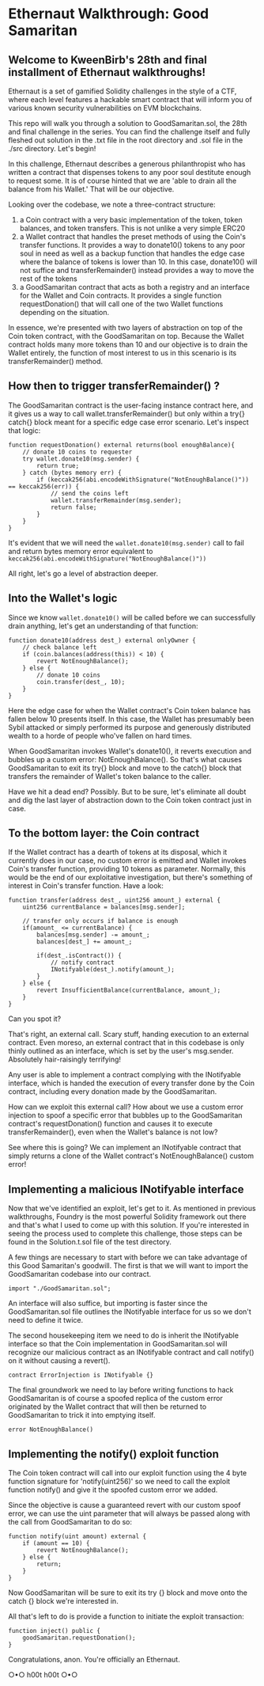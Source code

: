 # Ethernaut Walkthrough: Good Samaritan
## Welcome to KweenBirb's 28th and final installment of Ethernaut walkthroughs! 

Ethernaut is a set of gamified Solidity challenges in the style of a CTF, where each level features a hackable smart contract that will inform you of various known security vulnerabilities on EVM blockchains.

This repo will walk you through a solution to GoodSamaritan.sol, the 28th and final challenge in the series. You can find the challenge itself and fully fleshed out solution in the .txt file in the root directory and .sol file in the ./src directory. Let's begin!

In this challenge, Ethernaut describes a generous philanthropist who has written a contract that dispenses tokens to any poor soul destitute enough to request some. It is of course hinted that we are 'able to drain all the balance from his Wallet.' That will be our objective.

Looking over the codebase, we note a three-contract structure: 
1. a Coin contract with a very basic implementation of the token, token balances, and token transfers. This is not unlike a very simple ERC20
2. a Wallet contract that handles the preset methods of using the Coin's transfer functions. It provides a way to donate10() tokens to any poor soul in need as well as a backup function that handles the edge case where the balance of tokens is lower than 10. In this case, donate10() will not suffice and transferRemainder() instead provides a way to move the rest of the tokens
3. a GoodSamaritan contract that acts as both a registry and an interface for the Wallet and Coin contracts. It provides a single function requestDonation() that will call one of the two Wallet functions depending on the situation.

In essence, we're presented with two layers of abstraction on top of the Coin token contract, with the GoodSamaritan on top. Because the Wallet contract holds many more tokens than 10 and our objective is to drain the Wallet entirely, the function of most interest to us in this scenario is its transferRemainder() method.

## How then to trigger transferRemainder() ?

The GoodSamaritan contract is the user-facing instance contract here, and it gives us a way to call wallet.transferRemainder() but only within a try{} catch{} block meant for a specific edge case error scenario. Let's inspect that logic:

```
function requestDonation() external returns(bool enoughBalance){
    // donate 10 coins to requester
    try wallet.donate10(msg.sender) {
        return true;
    } catch (bytes memory err) {
        if (keccak256(abi.encodeWithSignature("NotEnoughBalance()")) == keccak256(err)) {
            // send the coins left
            wallet.transferRemainder(msg.sender);
            return false;
        }
    }
}
```

It's evident that we will need the ```wallet.donate10(msg.sender)``` call to fail and return bytes memory error equivalent to ```keccak256(abi.encodeWithSignature("NotEnoughBalance()"))```

All right, let's go a level of abstraction deeper.

## Into the Wallet's logic

Since we know ```wallet.donate10()``` will be called before we can successfully drain anything, let's get an understanding of that function:

```
function donate10(address dest_) external onlyOwner {
    // check balance left
    if (coin.balances(address(this)) < 10) {
        revert NotEnoughBalance();
    } else {
        // donate 10 coins
        coin.transfer(dest_, 10);
    }
}
```

Here the edge case for when the Wallet contract's Coin token balance has fallen below 10 presents itself. In this case, the Wallet has presumably been Sybil attacked or simply performed its purpose and generously distributed wealth to a horde of people who've fallen on hard times.

When GoodSamaritan invokes Wallet's donate10(), it reverts execution and bubbles up a custom error: NotEnoughBalance(). So that's what causes GoodSamaritan to exit its try{} block and move to the catch{} block that transfers the remainder of Wallet's token balance to the caller.

Have we hit a dead end? Possibly. But to be sure, let's eliminate all doubt and dig the last layer of abstraction down to the Coin token contract just in case.

## To the bottom layer: the Coin contract

If the Wallet contract has a dearth of tokens at its disposal, which it currently does in our case, no custom error is emitted and Wallet invokes Coin's transfer function, providing 10 tokens as parameter. Normally, this would be the end of our exploitative investigation, but there's something of interest in Coin's transfer function. Have a look:

```
function transfer(address dest_, uint256 amount_) external {
    uint256 currentBalance = balances[msg.sender];

    // transfer only occurs if balance is enough
    if(amount_ <= currentBalance) {
        balances[msg.sender] -= amount_;
        balances[dest_] += amount_;

        if(dest_.isContract()) {
            // notify contract 
            INotifyable(dest_).notify(amount_);
        }
    } else {
        revert InsufficientBalance(currentBalance, amount_);
    }
}
```

Can you spot it?

That's right, an external call. Scary stuff, handing execution to an external contract. Even moreso, an external contract that in this codebase is only thinly outlined as an interface, which is set by the user's msg.sender. Absolutely hair-raisingly terrifying!

Any user is able to implement a contract complying with the INotifyable interface, which is handed the execution of every transfer done by the Coin contract, including every donation made by the GoodSamaritan.

How can we exploit this external call? How about we use a custom error injection to spoof a specific error that bubbles up to the GoodSamaritan contract's requestDonation() function and causes it to execute transferRemainder(), even when the Wallet's balance is not low? 

See where this is going? We can implement an INotifyable contract that simply returns a clone of the Wallet contract's NotEnoughBalance() custom error!

## Implementing a malicious INotifyable interface

Now that we've identified an exploit, let's get to it. As mentioned in previous walkthroughs, Foundry is the most powerful Solidity framework out there and that's what I used to come up with this solution. If you're interested in seeing the process used to complete this challenge, those steps can be found in the Solution.t.sol file of the test directory.

A few things are necessary to start with before we can take advantage of this Good Samaritan's goodwill. The first is that we will want to import the GoodSamaritan codebase into our contract. 

```import "./GoodSamaritan.sol";```

An interface will also suffice, but importing is faster since the GoodSamaritan.sol file outlines the INotifyable interface for us so we don't need to define it twice.

The second housekeeping item we need to do is inherit the INotifyable interface so that the Coin implementation in GoodSamaritan.sol will recognize our malicious contract as an INotifyable contract and call notify() on it without causing a revert().

```contract ErrorInjection is INotifyable {}```

The final groundwork we need to lay before writing functions to hack GoodSamaritan is of course a spoofed replica of the custom error originated by the Wallet contract that will then be returned to GoodSamaritan to trick it into emptying itself.

```error NotEnoughBalance()```

## Implementing the notify() exploit function

The Coin token contract will call into our exploit function using the 4 byte function signature for 'notify(uint256)' so we need to call the exploit function notify() and give it the spoofed custom error we added.

Since the objective is cause a guaranteed revert with our custom spoof error, we can use the uint parameter that will always be passed along with the call from GoodSamaritan to do so:

```
function notify(uint amount) external {
    if (amount == 10) { 
        revert NotEnoughBalance(); 
    } else {
        return;
    }
}
```

Now GoodSamaritan will be sure to exit its try {} block and move onto the catch {} block we're interested in.

All that's left to do is provide a function to initiate the exploit transaction:

```
function inject() public {
    goodSamaritan.requestDonation();
}
```

Congratulations, anon. You're officially an Ethernaut.

○•○ h00t h00t ○•○